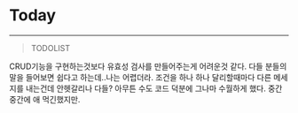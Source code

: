 # Today
------------
>TODOLIST
>



CRUD기능을 구현하는것보다 유효성 검사를 만들어주는게 어려운것 같다. 다들 분들의 말을 들어보면 쉽다고 하는데..나는 어렵더라. 조건을 하나 하나 달리할때마다 다른 메세지를 내는건데
안헷갈리나 다들? 아무튼 수도 코드 덕분에 그나마 수월하게 했다. 중간 중간에 애 먹긴했지만.  
